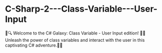 # C-Sharp-2---Class-Variable---User-Input
🚀🔍 Welcome to the C# Galaxy: Class Variable - User Input edition! 🌌💫 Unleash the power of class variables and interact with the user in this captivating C# adventure.🎉🔥 
